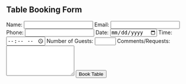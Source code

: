 <form class="booking-form">
  <h2>Table Booking Form</h2>
  <label for="name">Name:</label>
  <input type="text" id="name" name="name" required>
  <label for="email">Email:</label>
  <input type="email" id="email" name="email" required>
  <label for="phone">Phone:</label>
  <input type="tel" id="phone" name="phone" required>
  <label for="date">Date:</label>
  <input type="date" id="date" name="date" required>
  <label for="time">Time:</label>
  <input type="time" id="time" name="time" required>
  <label for="guests">Number of Guests:</label>
  <input type="number" id="guests" name="guests" min="1" max="10" required>
  <label for="comments">Comments/Requests:</label>
  <textarea id="comments" name="comments" rows="5"></textarea>
  <input type="submit" value="Book Table">
</form>
